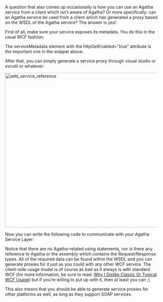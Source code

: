 A question that also comes up occasionally is how you can use an Agatha service from a client which isn’t aware of Agatha? Or more specifically: can an Agatha service be used from a client which has generated a proxy based on the WSDL of the Agatha service? The answer is yes!

First of all, make sure your service exposes its metadata. You do this in the usual WCF fashion:

<script src="https://gist.github.com/3693369.js?file=s1.xml"></script>

The serviceMetadata element with the httpGetEnabled=”true” attribute is the important one in the snippet above.</p>  <p>After that, you can simply generate a service proxy through visual studio or svcutil or whatever:

<a href="/postcontent/add_service_reference.png"><img style="border-right-width: 0px; display: inline; border-top-width: 0px; border-bottom-width: 0px; border-left-width: 0px" title="add_service_reference" border="0" alt="add_service_reference" src="/postcontent/add_service_reference_thumb.png" width="635" height="510" /></a> </p>  

Now you can write the following code to communicate with your Agatha Service Layer:

<script src="https://gist.github.com/3693369.js?file=s2.cs"></script>

Notice that there are no Agatha-related using statements, nor is there any reference to Agatha or the assembly which contains the Request/Response types. All of the required data can be found within the WSDL and you can generate proxies for it just as you could with any other WCF service. The client-side usage model is of course as bad as it always is with standard WCF (for more information, be sure to read: <a href="/blog/2009/07/why-i-dislike-classic-or-typical-wcf-usage/" target="_blank">Why I Dislike Classic Or Typical WCF Usage</a>) but if you’re willing to put up with it, then at least you can ;)

This also means that you should be able to generate service proxies for other platforms as well, as long as they support SOAP services.